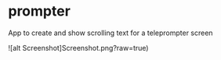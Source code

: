 # prompter
App to create and show scrolling text for a teleprompter screen

![alt Screenshot]Screenshot.png?raw=true)
